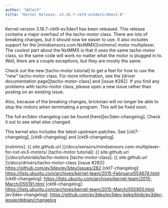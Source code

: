 ```yaml
---
author: "@dlech"
title: "Kernel Release: v3.16.7-ckt9-ev3dev1/dkms3.0"
---
```


Kernel version 3.16.7-ckt9-ev3dev1 has been released. This release contains a
major overhaul of the tacho-motor class. There are lots of breaking changes,
but it should now be easier to use. It also includes support for the
[mindsensors.com NxtMMX][nxtmmx] motor multiplexer. The coolest part about the
NxtMMX is that it uses the same tacho-motor class, so the same code will work
no matter what the motor is plugged in to. Well, there are a couple exceptions,
but they are mostly the same.

Check out the new [tacho-motor tutorial] to get a feel for how to use the "new"
tacho-motor class. For more information, see the [driver documentation
page][tacho-motor-class] and [issue #282]. If you find any problems with
tacho-motor class, please open a new issue rather than posting on an existing
issue.

Also, because of the breaking changes, brickman will no longer be able to stop
the motors when terminating a program. This will be fixed soon.

The full ev3dev changelog can be found [here][ev3dev-changelog]. Check it out to
see what else changed.

This kernel also includes the latest upstream patches. See [ckt7-changelog],
[ckt8-changelog] and [ckt9-changelog].

[nxtmmx]: {{ site.github.url }}/docs/sensors/mindsensors.com-multiplexer-for-nxt-ev3-motors/
[tacho-motor tutorial]: {{ site.github.url }}/docs/tutorials/tacho-motors
[tacho-motor-class]: {{ site.github.url }}/docs/drivers/tacho-motor-class
[issue #282]: https://github.com/ev3dev/ev3dev/issues/282
[ckt7-changelog]: https://lists.ubuntu.com/archives/kernel-team/2015-February/054674.html
[ckt8-changelog]: https://lists.ubuntu.com/archives/kernel-team/2015-March/055191.html
[ckt9-changelog]: https://lists.ubuntu.com/archives/kernel-team/2015-March/055905.html
[ev3dev-changelog]: https://github.com/ev3dev/ev3dev-kpkg/blob/ev3dev-jessie/debian/changelog